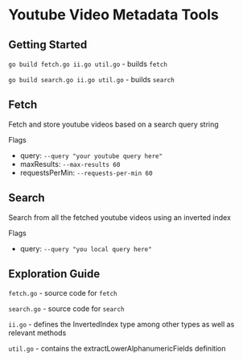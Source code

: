 # Youtube Video Metadata Tools

## Getting Started
`go build fetch.go ii.go util.go` - builds `fetch`

`go build search.go ii.go util.go` - builds `search`

## Fetch
Fetch and store youtube videos based on a search query string

Flags
  - query: `--query "your youtube query here"`
  - maxResults: `--max-results 60`
  - requestsPerMin: `--requests-per-min 60`

## Search
Search from all the fetched youtube videos using an inverted index

Flags
  - query: `--query "you local query here"`

## Exploration Guide
`fetch.go` - source code for `fetch`

`search.go` - source code for `search`

`ii.go` - defines the InvertedIndex type among other types as well as relevant methods

`util.go` - contains the extractLowerAlphanumericFields definition
